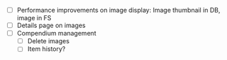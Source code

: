 - [ ] Performance improvements on image display: Image thumbnail in DB, image in FS
- [ ] Details page on images
- [ ] Compendium management
  - [ ] Delete images
  - [ ] Item history?
